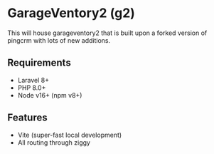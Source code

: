# GarageVentory2 (g2)

This will house garageventory2 that is built upon a forked version of pingcrm with lots of new additions.


## Requirements
- Laravel 8+
- PHP 8.0+
- Node v16+ (npm v8+)

## Features
- Vite (super-fast local development)
- All routing through ziggy
